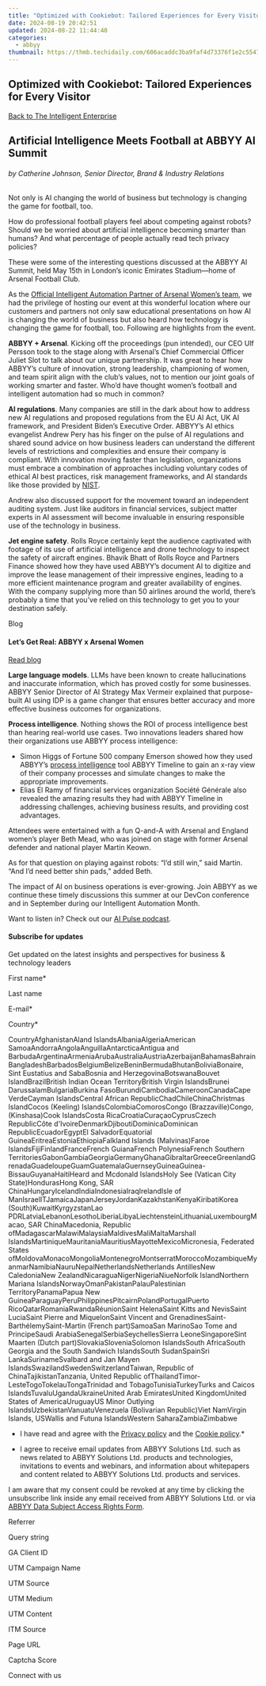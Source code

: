 ```yaml
---
title: "Optimized with Cookiebot: Tailored Experiences for Every Visitor"
date: 2024-08-19 20:42:51
updated: 2024-08-22 11:44:40
categories:
  - abbyy
thumbnail: https://thmb.techidaily.com/606acaddc3ba9faf4d73376f1e2c554744034ba5ad463dfb82faf3689dc358c1.jpg
---
```


## Optimized with Cookiebot: Tailored Experiences for Every Visitor

[Back to The Intelligent Enterprise](https://tools.techidaily.com/abbyy/products/)

## Artificial Intelligence Meets Football at ABBYY AI Summit

###### by Catherine Johnson, Senior Director, Brand & Industry Relations

Not only is AI changing the world of business but technology is changing the game for football, too.

How do professional football players feel about competing against robots? Should we be worried about artificial intelligence becoming smarter than humans? And what percentage of people actually read tech privacy policies?

These were some of the interesting questions discussed at the ABBYY AI Summit, held May 15th in London’s iconic Emirates Stadium—home of Arsenal Football Club.

As the [Official Intelligent Automation Partner of Arsenal Women’s team](https://tools.techidaily.com/abbyy/products/), we had the privilege of hosting our event at this wonderful location where our customers and partners not only saw educational presentations on how AI is changing the world of business but also heard how technology is changing the game for football, too. Following are highlights from the event. 

**ABBYY + Arsenal**. Kicking off the proceedings (pun intended), our CEO Ulf Persson took to the stage along with Arsenal’s Chief Commercial Officer Juliet Slot to talk about our unique partnership. It was great to hear how ABBYY’s culture of innovation, strong leadership, championing of women, and team spirit align with the club’s values, not to mention our joint goals of working smarter and faster. Who’d have thought women’s football and intelligent automation had so much in common?

**AI regulations**. Many companies are still in the dark about how to address new AI regulations and proposed regulations from the EU AI Act, UK AI framework, and President Biden’s Executive Order. ABBYY’s AI ethics evangelist Andrew Pery has his finger on the pulse of AI regulations and shared sound advice on how business leaders can understand the different levels of restrictions and complexities and ensure their company is compliant. With innovation moving faster than legislation, organizations must embrace a combination of approaches including voluntary codes of ethical AI best practices, risk management frameworks, and AI standards like those provided by [NIST](https://www.nist.gov/artificial-intelligence). 

Andrew also discussed support for the movement toward an independent auditing system. Just like auditors in financial services, subject matter experts in AI assessment will become invaluable in ensuring responsible use of the technology in business. 

**Jet engine safety**. Rolls Royce certainly kept the audience captivated with footage of its use of artificial intelligence and drone technology to inspect the safety of aircraft engines. Bhavik Bhatt of Rolls Royce and Partners Finance showed how they have used ABBYY’s document AI to digitize and improve the lease management of their impressive engines, leading to a more efficient maintenance program and greater availability of engines. With the company supplying more than 50 airlines around the world, there’s probably a time that you’ve relied on this technology to get you to your destination safely.

Blog

#### Let’s Get Real: ABBYY x Arsenal Women

[Read blog](https://tools.techidaily.com/abbyy/products/)

**Large language models**. LLMs have been known to create hallucinations and inaccurate information, which has proved costly for some businesses. ABBYY Senior Director of AI Strategy Max Vermeir explained that purpose-built AI using IDP is a game changer that ensures better accuracy and more effective business outcomes for organizations. 

**Process intelligence**. Nothing shows the ROI of process intelligence best than hearing real-world use cases. Two innovations leaders shared how their organizations use ABBYY process intelligence:

* Simon Higgs of Fortune 500 company Emerson showed how they used ABBYY’s [process intelligence](https://tools.techidaily.com/abbyy/products/) tool ABBYY Timeline to gain an x-ray view of their company processes and simulate changes to make the appropriate improvements.
* Elias El Ramy of financial services organization Société Générale also revealed the amazing results they had with ABBYY Timeline in addressing challenges, achieving business results, and providing cost advantages.

Attendees were entertained with a fun Q-and-A with Arsenal and England women’s player Beth Mead, who was joined on stage with former Arsenal defender and national player Martin Keown. 

As for that question on playing against robots: “I’d still win,” said Martin. “And I’d need better shin pads,” added Beth. 

The impact of AI on business operations is ever-growing. Join ABBYY as we continue these timely discussions this summer at our DevCon conference and in September during our Intelligent Automation Month.

Want to listen in? Check out our [AI Pulse podcast](https://www.youtube.com/playlist?list=PLcawcg-HXtXeE7L%5FeP5yIE8vg64jhaUXj).

#### Subscribe for updates

Get updated on the latest insights and perspectives for business & technology leaders

First name\*

Last name

E-mail\*

Сountry\*

СountryAfghanistanAland IslandsAlbaniaAlgeriaAmerican SamoaAndorraAngolaAnguillaAntarcticaAntigua and BarbudaArgentinaArmeniaArubaAustraliaAustriaAzerbaijanBahamasBahrainBangladeshBarbadosBelgiumBelizeBeninBermudaBhutanBoliviaBonaire, Sint Eustatius and SabaBosnia and HerzegovinaBotswanaBouvet IslandBrazilBritish Indian Ocean TerritoryBritish Virgin IslandsBrunei DarussalamBulgariaBurkina FasoBurundiCambodiaCameroonCanadaCape VerdeCayman IslandsCentral African RepublicChadChileChinaChristmas IslandCocos (Keeling) IslandsColombiaComorosCongo (Brazzaville)Congo, (Kinshasa)Cook IslandsCosta RicaCroatiaCuraçaoCyprusCzech RepublicCôte d'IvoireDenmarkDjiboutiDominicaDominican RepublicEcuadorEgyptEl SalvadorEquatorial GuineaEritreaEstoniaEthiopiaFalkland Islands (Malvinas)Faroe IslandsFijiFinlandFranceFrench GuianaFrench PolynesiaFrench Southern TerritoriesGabonGambiaGeorgiaGermanyGhanaGibraltarGreeceGreenlandGrenadaGuadeloupeGuamGuatemalaGuernseyGuineaGuinea-BissauGuyanaHaitiHeard and Mcdonald IslandsHoly See (Vatican City State)HondurasHong Kong, SAR ChinaHungaryIcelandIndiaIndonesiaIraqIrelandIsle of ManIsraelITJamaicaJapanJerseyJordanKazakhstanKenyaKiribatiKorea (South)KuwaitKyrgyzstanLao PDRLatviaLebanonLesothoLiberiaLibyaLiechtensteinLithuaniaLuxembourgMacao, SAR ChinaMacedonia, Republic ofMadagascarMalawiMalaysiaMaldivesMaliMaltaMarshall IslandsMartiniqueMauritaniaMauritiusMayotteMexicoMicronesia, Federated States ofMoldovaMonacoMongoliaMontenegroMontserratMoroccoMozambiqueMyanmarNamibiaNauruNepalNetherlandsNetherlands AntillesNew CaledoniaNew ZealandNicaraguaNigerNigeriaNiueNorfolk IslandNorthern Mariana IslandsNorwayOmanPakistanPalauPalestinian TerritoryPanamaPapua New GuineaParaguayPeruPhilippinesPitcairnPolandPortugalPuerto RicoQatarRomaniaRwandaRéunionSaint HelenaSaint Kitts and NevisSaint LuciaSaint Pierre and MiquelonSaint Vincent and GrenadinesSaint-BarthélemySaint-Martin (French part)SamoaSan MarinoSao Tome and PrincipeSaudi ArabiaSenegalSerbiaSeychellesSierra LeoneSingaporeSint Maarten (Dutch part)SlovakiaSloveniaSolomon IslandsSouth AfricaSouth Georgia and the South Sandwich IslandsSouth SudanSpainSri LankaSurinameSvalbard and Jan Mayen IslandsSwazilandSwedenSwitzerlandTaiwan, Republic of ChinaTajikistanTanzania, United Republic ofThailandTimor-LesteTogoTokelauTongaTrinidad and TobagoTunisiaTurkeyTurks and Caicos IslandsTuvaluUgandaUkraineUnited Arab EmiratesUnited KingdomUnited States of AmericaUruguayUS Minor Outlying IslandsUzbekistanVanuatuVenezuela (Bolivarian Republic)Viet NamVirgin Islands, USWallis and Futuna IslandsWestern SaharaZambiaZimbabwe

* I have read and agree with the [Privacy policy](https://tools.techidaily.com/abbyy/products/) and the [Cookie policy](https://tools.techidaily.com/abbyy/products/).\*

* I agree to receive email updates from ABBYY Solutions Ltd. such as news related to ABBYY Solutions Ltd. products and technologies, invitations to events and webinars, and information about whitepapers and content related to ABBYY Solutions Ltd. products and services.  
    
I am aware that my consent could be revoked at any time by clicking the unsubscribe link inside any email received from ABBYY Solutions Ltd. or via [ABBYY Data Subject Access Rights Form](https://tools.techidaily.com/abbyy/products/).

Referrer

Query string

GA Client ID

UTM Campaign Name

UTM Source

UTM Medium

UTM Content

ITM Source

Page URL

Captcha Score

Connect with us

<ins class="adsbygoogle"
     style="display:block"
     data-ad-format="autorelaxed"
     data-ad-client="ca-pub-7571918770474297"
     data-ad-slot="1223367746"></ins>



<ins class="adsbygoogle"
     style="display:block"
     data-ad-client="ca-pub-7571918770474297"
     data-ad-slot="8358498916"
     data-ad-format="auto"
     data-full-width-responsive="true"></ins>
